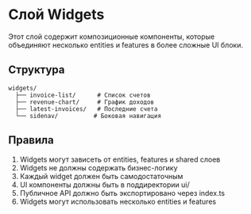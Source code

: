 # Слой Widgets

Этот слой содержит композиционные компоненты, которые объединяют несколько entities и features в более сложные UI блоки.

## Структура

```
widgets/
  ├── invoice-list/      # Список счетов
  ├── revenue-chart/     # График доходов
  ├── latest-invoices/   # Последние счета
  └── sidenav/          # Боковая навигация
```

## Правила

1. Widgets могут зависеть от entities, features и shared слоев
2. Widgets не должны содержать бизнес-логику
3. Каждый widget должен быть самодостаточным
4. UI компоненты должны быть в поддиректории ui/
5. Публичное API должно быть экспортировано через index.ts
6. Widgets могут использовать несколько entities и features 